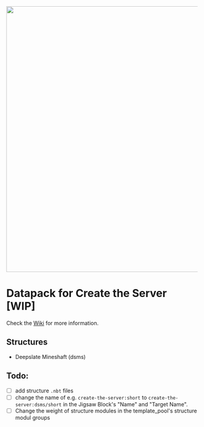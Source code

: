 <img src="https://cdn.discordapp.com/attachments/789869826397962271/1111774777091301426/Create_the_Server.png"  width="700">

# Datapack for Create the Server [WIP]

Check the [Wiki](https://github.com/JR1811/create-the-server/wiki) for more information.

## Structures

- Deepslate Mineshaft (dsms)

## Todo:

- [ ] add structure `.nbt` files
- [ ] change the name of e.g. `create-the-server:short` to `create-the-server:dsms/short` in the Jigsaw Block's "Name" and "Target Name".
- [ ] Change the weight of structure modules in the template_pool's structure modul groups
